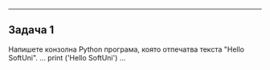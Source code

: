 ---
<h2> Задача 1</h2>
Напишете конзолна Python програма, която отпечатва текста "Hello SoftUni".
 ... 
  print ('Hello SoftUni')
 ... 
